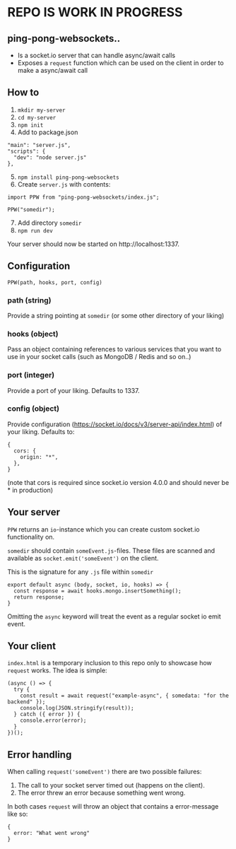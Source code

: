 # REPO IS WORK IN PROGRESS

## ping-pong-websockets..

- Is a socket.io server that can handle async/await calls
- Exposes a `request` function which can be used on the client in order to make a async/await call

## How to

1. `mkdir my-server`
2. `cd my-server`
3. `npm init`
4. Add to package.json

```
"main": "server.js",
"scripts": {
  "dev": "node server.js"
},
```

5. `npm install ping-pong-websockets`
6. Create `server.js` with contents:

```
import PPW from "ping-pong-websockets/index.js";

PPW("somedir");
```

7. Add directory `somedir`
8. `npm run dev`

Your server should now be started on http://localhost:1337.

## Configuration

`PPW(path, hooks, port, config)`

### path (string)

Provide a string pointing at `somedir` (or some other directory of your liking)

### hooks (object)

Pass an object containing references to various services that you want to use in your socket calls (such as MongoDB / Redis and so on..)

### port (integer)

Provide a port of your liking. Defaults to 1337.

### config (object)

Provide configuration (https://socket.io/docs/v3/server-api/index.html) of your liking. Defaults to:

```
{
  cors: {
    origin: "*",
  },
}
```

(note that cors is required since socket.io version 4.0.0 and should never be \* in production)

## Your server

`PPW` returns an `io`-instance which you can create custom socket.io functionality on.

`somedir` should contain `someEvent.js`-files. These files are scanned and available as `socket.emit('someEvent')` on the client.

This is the signature for any `.js` file within `somedir`

```
export default async (body, socket, io, hooks) => {
  const response = await hooks.mongo.insertSomething();
  return response;
}
```

Omitting the `async` keyword will treat the event as a regular socket io emit event.

## Your client

`index.html` is a temporary inclusion to this repo only to showcase how `request` works. The idea is simple:

```
(async () => {
  try {
    const result = await request("example-async", { somedata: "for the backend" });
    console.log(JSON.stringify(result));
  } catch ({ error }) {
    console.error(error);
  }
})();
```

## Error handling

When calling `request('someEvent')` there are two possible failures:

1. The call to your socket server timed out (happens on the client).
2. The error threw an error because something went wrong.

In both cases `request` will throw an object that contains a error-message like so:

```
{
  error: "What went wrong"
}
```

